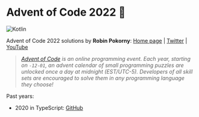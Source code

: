 # Advent of Code 2022 🎄

![Kotlin](https://img.shields.io/badge/kotlin-%237F52FF.svg?style=for-the-badge&logo=kotlin&logoColor=white)

Advent of Code 2022 solutions by **Robin Pokorny**:
[Home page](https://robinpokorny.com/)
|
[Twitter](https://twitter.com/robinpokorny)
|
[YouTube](https://www.youtube.com/c/robinpokorny)

> _[Advent of Code](http://adventofcode.com) is an online programming event. Each year, starting on `-12-01`, an advent calendar of small programming puzzles are unlocked once a day at midnight (EST/UTC-5). Developers of all skill sets are encouraged to solve them in any programming language they choose!_


Past years:
* 2020 in TypeScript:  [GitHub](https://github.com/robinpokorny/advent-of-code-2020)